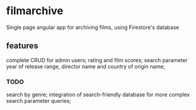 # filmarchive
Single page angular app for archiving films, using Firestore's database

## features
complete CRUD for admin users;
rating and film scores;
search parameter year of release range, director name and country of origin name;

### TODO
search by genre;
integration of search-friendly database for more complex search parameter queries;
